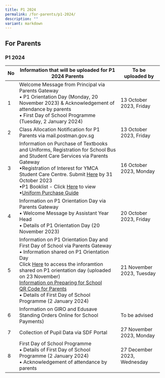 ```yaml
---
title: P1 2024
permalink: /for-parents/p1-2024/
description: ""
variant: markdown
---
```

## For&nbsp;Parents

### P1 2024


<table>
<thead>
  <tr>
    <th>No</th>
    <th>Information that will be uploaded for P1 2024 Parents</th>
    <th>To be uploaded by</th>
   </tr>
</thead>
<tbody>
  <tr>
    <td>1</td>
    <td>Welcome Message from Principal via Parents Gateway<br>
•	P1 Orientation Day (Monday, 20 November 2023) &amp; Acknowledgement of attendance by parents<br>
•	First Day of School Programme (Tuesday, 2 January 2024) </td>
    <td>13 October 2023, Friday</td>
    </tr>
<tr>
    <td>2</td>
    <td>Class Allocation Notification for P1 Parents via mail.postman.gov.sg </td>
    <td>13 October 2023, Friday</td>
    </tr>
    
<tr>
    <td>3</td>
    <td>Information on Purchase of Textbooks and Uniforms, Registration for School Bus and Student Care Services via Parents Gateway<br>
	•Registration of Interest for YMCA Student Care Centre. Submit <a href="https://forms.office.com/r/YwQHTAjEb7">Here</a> by 31 October 2023 <br>
			•P1 Booklist - Click <a href="/files/p1%20booklist%202024.pdf">Here</a> to view <br>
•<a href="/files/uniform%20purchase%20guide%202023.pdf">Uniform Purchase Guide</a></td>
    <td>16 October 2023, Monday</td>
    </tr>
		<tr>
    <td>4</td>
    <td>Information on P1 Orientation Day via Parents Gateway<br>
•	Welcome Message by Assistant Year Head<br>
•	Details of P1 Orientation Day (20 November 2023)</td>
    <td>20 October 2023, Friday</td>
    </tr>
	<tr>
    <td>5</td>
    <td>Information on P1 Orientation Day and First Day of School via Parents Gateway<br>
•	Information shared on P1 Orientation Day<br>
			 Click <a href="/files/p1_orientation_2023.pdf">Here</a> to access the inforamtion shared on P1 orientation day (uploaded on 23 November) <br>
			<a href="/files/Information_on_Preparing_for_School.pdf">Information on Preparing for School </a><br>
			<a href="/files/qr_code.pdf">QR Code for Parents</a><br>
•	Details of First Day of School Programme (2 January 2024)</td>
    <td>21 November 2023, Tuesday</td>
    </tr>	
		<tr>
    <td>6</td>
    <td>Information on GIRO and Edusave Standing Orders Online for School Payments)</td>
    <td>To be advised</td>
    </tr>	
			<tr>
    <td>7</td>
    <td>Collection of Pupil Data via SDF Portal</td>
    <td>27 November 2023, Monday</td>
    </tr>	
			<tr>
    <td>8</td>
    <td>First Day of School Programme<br>
•	Details of First Day of School Programme (2 January 2024)<br>
•	Acknowledgement of attendance by parents</td>
    <td>27 December 2023, Wednesday</td>
    </tr>	
		</tbody>
		</table>